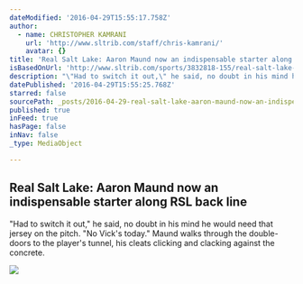 ```yaml
---
dateModified: '2016-04-29T15:55:17.758Z'
author:
  - name: CHRISTOPHER KAMRANI
    url: 'http://www.sltrib.com/staff/chris-kamrani/'
    avatar: {}
title: 'Real Salt Lake: Aaron Maund now an indispensable starter along RSL back line'
isBasedOnUrl: 'http://www.sltrib.com/sports/3832818-155/real-salt-lake-aaron-maund-now#sthash.czQSCZC9.uxfs&st_refDomain=&st_refQuery='
description: "\"Had to switch it out,\" he said, no doubt in his mind he would need that jersey on the pitch. \"No Vick's today.\" Maund walks through the double-doors to the player's tunnel, his cleats clicking and clacking against the concrete."
datePublished: '2016-04-29T15:55:25.768Z'
starred: false
sourcePath: _posts/2016-04-29-real-salt-lake-aaron-maund-now-an-indispensable-starter-alo.md
published: true
inFeed: true
hasPage: false
inNav: false
_type: MediaObject

---
```

<article style=""><h1>Real Salt Lake: Aaron Maund now an indispensable starter along RSL back line</h1><p>"Had to switch it out," he said, no doubt in his mind he would need that jersey on the pitch. "No Vick's today." Maund walks through the double-doors to the player's tunnel, his cleats clicking and clacking against the concrete.</p><img src="http://www.sltrib.com/csp/mediapool/sites/dt.common.streams.StreamServer.cls?STREAMOID=4I_W$JAMVKpDlqa_zPWjaM$daE2N3K4ZzOUsqbU5sYu5bCJcOqlM3TQvC4Z76BbXWCsjLu883Ygn4B49Lvm9bPe2QeMKQdVeZmXF$9l$4uCZ8QDXhaHEp3rvzXRJFdy0KqPHLoMevcTLo3h8xh70Y6N_U_CryOsw6FTOdKL_jpQ-&amp;CONTENTTYPE=image/jpeg" /></article>